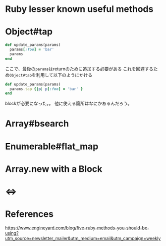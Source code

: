 Ruby lesser known useful methods
==================================

# Object#tap

```rb
def update_params(params)
  params[:foo] = 'bar'
  params
end
```

ここで、最後の`params`はreturnのために追加する必要がある
これを回避するため`Object#tab`を利用して以下のようにかける

```rb
def update_params(params)
  params.tap {|p| p[:foo] = 'bar' }
end
```

blockが必要になった。。
他に使える箇所はなにかあるんだろう。

# Array#bsearch

# Enumerable#flat_map

# Array.new with a Block

# <=>



# References

<https://www.engineyard.com/blog/five-ruby-methods-you-should-be-using?utm_source=newsletter_mailer&utm_medium=email&utm_campaign=weekly>